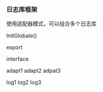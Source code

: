 ### 日志库框架

使用适配器模式，可以组合多个日志库

InitGlobale()

export

interface


adapt1  adapt2 adpat3

log1    log2    log3